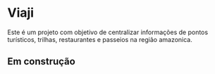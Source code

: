 # Viaji

Este é um projeto com objetivo de centralizar informações de pontos turísticos, trilhas, restaurantes e passeios na região amazonica.


## Em construção
